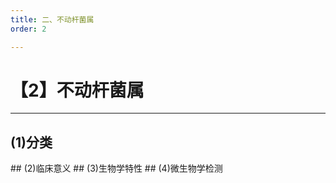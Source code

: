 ```yaml
---
title: 二、不动杆菌属
order: 2

---
```


# 【2】不动杆菌属

<kaodian :text="'微生物学检验记忆卡'" />

<!-- ###### 第十章 不发酵革兰氏阴性菌属

> 微生物学检验 -->

<beitiW/>

---

## (1)分类

<son :text="'微生物学检验记忆卡'" text1="(1)分类" :textOption="[['了解',' 基本知识','专业知识'],['了解',' 基本知识','专业知识'],['熟悉',' 基本知识','专业知识']]" />
## (2)临床意义
<son :text="'微生物学检验记忆卡'" text1="(2)临床意义" :textOption="[['熟悉',' 相关专业知识','专业知识'],['熟悉',' 相关专业知识','专业知识'],['熟悉',' 相关专业知识','专业知识']]" />
## (3)生物学特性
<son :text="'微生物学检验记忆卡'" text1="(3)生物学特性" :textOption="[['掌握',' 基本知识','专业知识'],['掌握',' 基本知识','专业知识'],['掌握',' 基本知识','专业知识']]" />
## (4)微生物学检测
<son :text="'微生物学检验记忆卡'" text1="(4)微生物学检测" :textOption="[['掌握','专业知识','专业实践能力'],['掌握','专业知识','专业实践能力'],['熟练掌握','专业知识','专业实践能力']]" />
